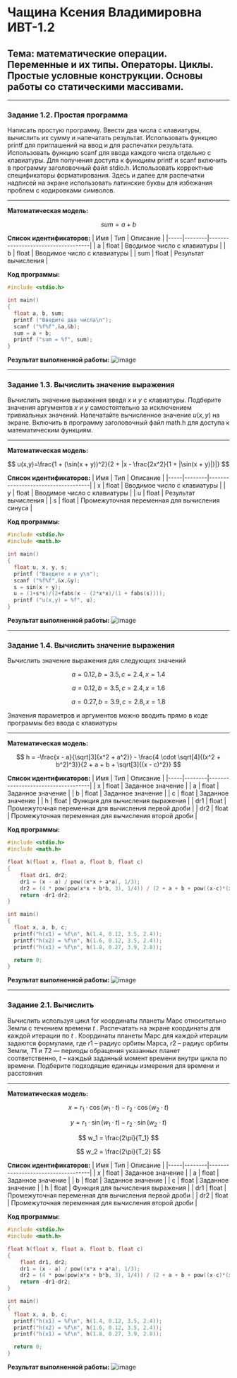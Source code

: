 # Чащина Ксения Владимировна ИВТ-1.2

## Тема: математические операции. Переменные и их типы. Операторы. Циклы. Простые условные конструкции. Основы работы со статическими массивами.

_ _ _

### **Задание 1.2.** Простая программа
Написать простую программу. Ввести два числа с клавиатуры, вычислить их сумму и напечатать результат. Использовать функцию printf
для приглашений на ввод и для распечатки результата. Использовать
функцию scanf для ввода каждого числа отдельно с клавиатуры. Для
получения доступа к функциям printf и scanf включить в программу заголовочный файл stdio.h. Использовать корректные спецификаторы форматирования. Здесь и далее для распечатки надписей на
экране использовать латинские буквы для избежания проблем с кодировками символов.

_ _ _

**Математическая модель:**

$$
sum = a + b
$$

**Список идентификаторов:**
| Имя | Тип    | Описание                           |
|-----|--------|------------------------------------|
| a   | float    | Вводимое число с клавиатуры        |
| b   | float    | Вводимое число с клавиатуры        |
| sum | float    | Результат вычисления               |

**Код программы:**
```c
#include <stdio.h>

int main()
{
  float a, b, sum;
  printf ("Введите два числа\n");
  scanf ("%f%f",&a,&b);
  sum = a + b;
  printf ("sum = %f", sum);
}
```

**Результат выполненной работы:**
![image]()

_ _ _

### **Задание 1.3.** Вычислить значение выражения
Вычислить значение выражения введя $x$ и $y$ с клавиатуры. Подберите значения аргументов $x$ и $y$ самостоятельно за исключением тривиальных значений. Напечатайте вычисленное значение $u(x, y)$ на экране. Включить в программу заголовочный файл math.h для доступа к математическим функциям.

_ _ _

**Математическая модель:**

$$
u(x,y)=\frac{1 + (\sin(x + y))^2}{2 + |x - \frac{2x^2}{1 + |\sin(x + y)|}|}
$$

**Список идентификаторов:**
| Имя | Тип    | Описание                           |
|-----|--------|------------------------------------|
| x   | float    | Вводимое число с клавиатуры        |
| y   | float    | Вводимое число с клавиатуры        |
| u | float    | Результат вычисления               |
| s | float    | Промежуточная переменная для вычисления синуса |

**Код программы:**
```c
#include <stdio.h>
#include <math.h>

int main()
{
  float u, x, y, s;
  printf ("Введите x и y\n");
  scanf ("%f%f",&x,&y);
  s = sin(x + y);
  u = (1+s*s)/(2+fabs(x - (2*x*x)/(1 + fabs(s))));
  printf ("u(x,y) = %f", u);
}
```
**Результат выполненной работы:**
![image]()

_ _ _

### **Задание 1.4.**  Вычислить значение выражения
Вычислить значение выражения для следующих значений

$$
a = 0.12, b = 3.5, c = 2.4, x = 1.4
$$

$$
a = 0.12, b = 3.5, c = 2.4, x = 1.6
$$

$$
a = 0.27, b = 3.9, c = 2.8, x = 1.8
$$

Значения параметров и аргументов можно вводить прямо в коде программы без ввода с клавиатуры

_ _ _

**Математическая модель:**

$$
h = -\frac{x - a}{\sqrt[3]{x^2 + a^2}} - \frac{4 \cdot \sqrt[4]{(x^2 + b^2)^3}}{2 + a + b + \sqrt[3]{(x - c)^2}}
$$

**Список идентификаторов:**
| Имя | Тип    | Описание                           |
|-----|--------|------------------------------------|
| x | float    | Заданное значение        |
| a | float    | Заданное значение        |
| b | float    | Заданное значение               |
| c | float    | Заданное значение |
| h | float    | Функция для вычисления выражения |
| dr1 | float    | Промежуточная переменная для вычисления первой дроби |
| dr2 | float    | Промежуточная переменная для вычисления второй дроби |

**Код программы:**
```c
#include <stdio.h>
#include <math.h>

float h(float x, float a, float b, float c) 
{
    float dr1, dr2;
    dr1 = (x - a) / pow((x*x + a*a), 1/3);
    dr2 = (4 * pow(pow(x*x + b*b, 3), 1/4)) / (2 + a + b + pow((x-c)*(x-c), 1/3));
    return -dr1-dr2;
}

int main() 
{
  float x, a, b, c;
  printf("h(x1) = %f\n", h(1.4, 0.12, 3.5, 2.4));
  printf("h(x2) = %f\n", h(1.6, 0.12, 3.5, 2.4));
  printf("h(x1) = %f\n", h(1.8, 0.27, 3.9, 2.8));

  return 0;
}
```
**Результат выполненной работы:**
![image]()

_ _ _

### **Задание 2.1.** Вычислить
Вычислить используя цикл for координаты планеты Марс относительно Земли с течением времени $t$ . Распечатать на экране координаты для каждой итерации по $t$ . Координаты планеты Марс для каждой итерации задаются формулами, где $r1$ – радиус орбиты Марса, $r2$ – радиус орбиты Земли, $T1$ и $T2$ — периоды обращения указанных планет соответственно, $t$ – каждый заданный момент времени внутри цикла по времени. Подберите подходящие единицы измерения для времени и расстояния

_ _ _ 

**Математическая модель:**

$$
x = r_1 \cdot \cos(w_1 \cdot t) - r_2 \cdot \cos(w_2 \cdot t)
$$

$$
y = r_1 \cdot \sin(w_1 \cdot t) - r_2 \cdot \sin(w_2 \cdot t)
$$

$$
w_1 = \frac{2\pi}{T_1}
$$

$$
w_2 = \frac{2\pi}{T_2}
$$

**Список идентификаторов:**
| Имя | Тип    | Описание                           |
|-----|--------|------------------------------------|
| x | float    | Заданное значение        |
| a | float    | Заданное значение        |
| b | float    | Заданное значение               |
| c | float    | Заданное значение |
| h | float    | Функция для вычисления выражения |
| dr1 | float    | Промежуточная переменная для вычисления первой дроби |
| dr2 | float    | Промежуточная переменная для вычисления второй дроби |

**Код программы:**
```c
#include <stdio.h>
#include <math.h>

float h(float x, float a, float b, float c) 
{
    float dr1, dr2;
    dr1 = (x - a) / pow((x*x + a*a), 1/3);
    dr2 = (4 * pow(pow(x*x + b*b, 3), 1/4)) / (2 + a + b + pow((x-c)*(x-c), 1/3));
    return -dr1-dr2;
}

int main() 
{
  float x, a, b, c;
  printf("h(x1) = %f\n", h(1.4, 0.12, 3.5, 2.4));
  printf("h(x2) = %f\n", h(1.6, 0.12, 3.5, 2.4));
  printf("h(x1) = %f\n", h(1.8, 0.27, 3.9, 2.8));

  return 0;
}
```
**Результат выполненной работы:**
![image]()
